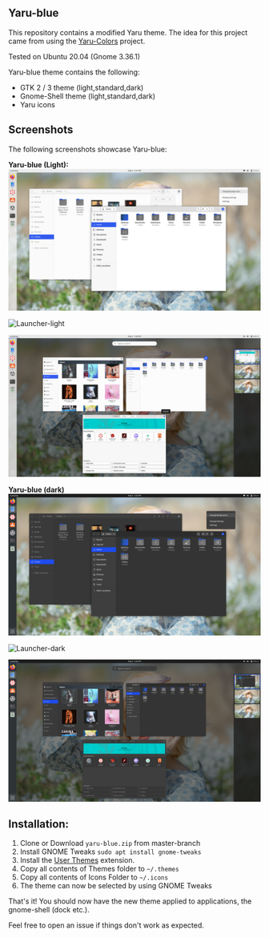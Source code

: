 ## Yaru-blue

This repository contains a modified Yaru theme. The idea for this project came from using the [Yaru-Colors](https://github.com/Jannomag/Yaru-Colors) project.

Tested on Ubuntu 20.04 (Gnome 3.36.1)

Yaru-blue theme contains the following:
- GTK 2 / 3 theme (light,standard,dark)
- Gnome-Shell theme (light,standard,dark)
- Yaru icons

## Screenshots
The following screenshots showcase Yaru-blue:

**Yaru-blue (Light):**
![Desktop-light](Screenshots/Desktop-light.png)

![Launcher-light](Screenshots/Launcher-light.png)

![Overview-light](Screenshots/Overview-light.png)

**Yaru-blue (dark)**
![Desktop-dark](Screenshots/Desktop-dark.png)

![Launcher-dark](Screenshots/Launcher-dark.png)

![Overview-dark](Screenshots/Overview-dark.png)


## Installation:
 1. Clone or Download `yaru-blue.zip` from master-branch
 2. Install GNOME Tweaks `sudo apt install gnome-tweaks`
 3. Install the [User Themes](https://extensions.gnome.org/extension/19/user-themes/) extension.
 4. Copy all contents of Themes folder to `~/.themes`
 5. Copy all contents of Icons Folder to `~/.icons`
 6. The theme can now be selected by using GNOME Tweaks
 
 That's it! You should now have the new theme applied to applications, the gnome-shell (dock etc.).

Feel free to open an issue if things don't work as expected.
